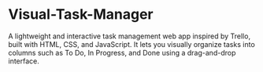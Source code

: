 # Visual-Task-Manager
A lightweight and interactive task management web app inspired by Trello, built with HTML, CSS, and JavaScript. It lets you visually organize tasks into columns such as To Do, In Progress, and Done using a drag-and-drop interface. 

